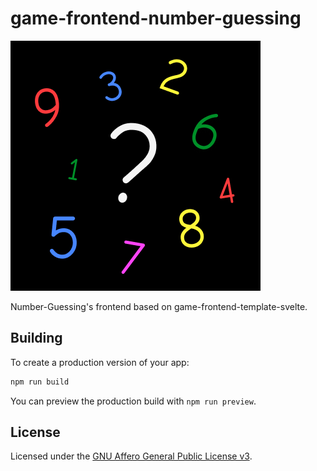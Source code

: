 # game-frontend-number-guessing

![thumbail](./public/logo)

Number-Guessing's frontend based on game-frontend-template-svelte.

## Building

To create a production version of your app:

```bash
npm run build
```

You can preview the production build with `npm run preview`.

## License

Licensed under the [GNU Affero General Public License v3](./LICENSE).
